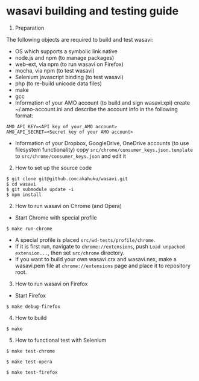 wasavi building and testing guide
=================================

1. Preparation

The following objects are required to build and test wasavi:

* OS which supports a symbolic link native
* node.js and npm (to manage packages)
* web-ext, via npm (to run wasavi on Firefox)
* mocha, via npm (to test wasavi)
* Selenium javascript binding (to test wasavi)
* php (to re-build unicode data files)
* make
* gcc
* Information of your AMO account (to build and sign wasavi.xpi)
create ~/.amo-account.ini and describe the account info in the following format:
```
AMO_API_KEY=<API key of your AMO account>
AMO_API_SECRET=<Secret key of your AMO account>
```
* Information of your Dropbox, GoogleDrive, OneDrive accounts (to use filesystem functionality)
copy `src/chrome/consumer_keys.json.template` to `src/chrome/consumer_keys.json` and edit it

2. How to set up the source code

```
$ git clone git@github.com:akahuku/wasavi.git
$ cd wasavi
$ git submodule update -i
$ npm install
```

2. How to run wasavi on Chrome (and Opera)

* Start Chrome with special profile
```
$ make run-chrome
```
* A special profile is placed `src/wd-tests/profile/chrome`.
* If it is first run, navigate to `chrome://extensions`, push `Load unpacked extension...`, then set `src/chrome` directory.
* If you want to build your own wasavi.crx and wasavi.nex, make a wasavi.pem file at `chrome://extensions` page and place it to repository root.

3. How to run wasavi on Firefox

* Start Firefox
```
$ make debug-firefox
```

4. How to build

```
$ make
```

5. How to functional test with Selenium

```
$ make test-chrome
```
```
$ make test-opera
```
```
$ make test-firefox
```
